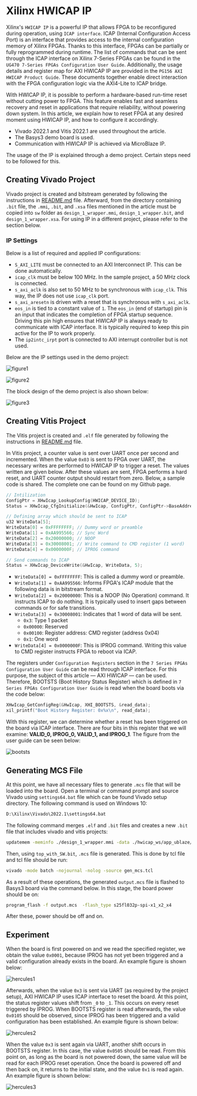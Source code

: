 # Xilinx HWICAP IP

Xilinx's `HWICAP IP` is a powerful IP that allows FPGA to be reconfigured during
operation, using `ICAP interface`. ICAP (Internal Configuration Access Port) is
an interface that provides access to the internal configuration memory of Xilinx
FPGAs. Thanks to this interface, FPGAs can be partially or fully reprogrammed
during runtime. The list of commands that can be sent through the ICAP interface
on Xilinx 7-Series FPGAs can be found in the `UG470 7-Series FPGAs Configuration
User Guide`. Additionally, the usage details and register map for AXI HWICAP IP
are provided in the `PG156 AXI HWICAP Product Guide`. These documents together
enable direct interaction with the FPGA configuration logic via the AXI4-Lite to
ICAP bridge.

With HWICAP IP, it is possible to perform a hardware-based run-time reset
without cutting power to FPGA. This feature enables fast and seamless recovery
and reset in applications that require reliability, without powering down
system. In this article, we explain how to reset FPGA at any desired moment
using HWICAP IP, and how to configure it accordingly.

- Vivado 2022.1 and Vitis 2022.1 are used throughout the article.
- The Basys3 demo board is used.
- Communication with HWICAP IP is achieved via MicroBlaze IP.

The usage of the IP is explained through a demo project. Certain steps need to
be followed for this.

## Creating Vivado Project

Vivado project is created and bitstream generated by following the instructions
in [README.md](./fpga/README.md) file. Afterward, from the directory containing
`.bit` file, the `.mmi`, `.bit`, and `.xsa` files mentioned in the article must
be copied into `sw` folder as `design_1_wrapper.mmi`, `design_1_wrapper.bit`,
and `design_1_wrapper.xsa`. For using IP in a different project, please refer to
the section below.

### IP Settings

Below is a list of required and applied IP configurations:

- `S_AXI_LITE` must be connected to an AXI Interconnect IP. This can be done
  automatically.
- `icap_clk` must be below 100 MHz. In the sample project, a 50 MHz clock is
  connected.
- `s_axi_aclk` is also set to 50 MHz to be synchronous with `icap_clk`. This
  way, the IP does not use `icap_clk` port.
- `s_axi_aresetn` is driven with a reset that is synchronous with `s_axi_aclk`.
- `eos_in` is tied to a constant value of `1`. The `eos_in` (end of startup) pin
  is an input that indicates the completion of FPGA startup sequence. Driving
  this pin high ensures that HWICAP IP is always ready to communicate with ICAP
  interface. It is typically required to keep this pin active for the IP to work
  properly.
- The `ip2intc_irpt` port is connected to AXI interrupt controller but is not
  used.

Below are the IP settings used in the demo project:

![figure1](./assets/hwicap1.png)

![figure2](./assets/hwicap2.png)

The block design of the demo project is also shown below:

![figure3](./assets/hwicap3.png)

## Creating Vitis Project

The Vitis project is created and `.elf` file generated by following the
instructions in [README.md](./sw/README.md) file.

In Vitis project, a counter value is sent over UART once per second and
incremented. When the value `0x03` is sent to FPGA over UART, the necessary
writes are performed to HWICAP IP to trigger a reset. The values written are
given below. After these values are sent, FPGA performs a hard reset, and UART
counter output should restart from zero. Below, a sample code is shared. The
complete one can be found on my Github page.

```c
// Intilization
ConfigPtr = XHwIcap_LookupConfig(HWICAP_DEVICE_ID);
Status = XHwIcap_CfgInitialize(&HwIcap, ConfigPtr, ConfigPtr->BaseAddress);

// Defining array which should be sent to ICAP
u32 WriteData[5];
WriteData[0] = 0xFFFFFFFF; // Dummy word or preamble
WriteData[1] = 0xAA995566; // Sync Word
WriteData[2] = 0x20000000; // NOOP
WriteData[3] = 0x30008001; // Write command to CMD register (1 word)
WriteData[4] = 0x0000000F; // IPROG command

// Send commands to ICAP
Status = XHwIcap_DeviceWrite(&HwIcap, WriteData, 5);
```

- `WriteData[0] = 0xFFFFFFFF`: This is called a dummy word or preamble.
- `WriteData[1] = 0xAA995566`: Informs FPGA's ICAP module that the following
  data is in bitstream format.
- `WriteData[2] = 0x20000000`: This is a NOOP (No Operation) command. It
  instructs ICAP to do nothing. It is typically used to insert gaps between
  commands or for safe transitions.
- `WriteData[3] = 0x30008001`: Indicates that 1 word of data will be sent.
  - `0x3`: Type 1 packet
  - `0x00000`: Reserved
  - `0x00100`: Register address: CMD register (address 0x04)
  - `0x1`: One word
- `WriteData[4] = 0x0000000F`: This is IPROG command. Writing this value to CMD
  register instructs FPGA to reboot via ICAP.


The registers under `Configuration Registers` section in the `7 Series FPGAs
Configuration User Guide` can be read through ICAP interface. For this purpose,
the subject of this article — AXI HWICAP — can be used. Therefore, BOOTSTS (Boot
History Status Register) which is defined in `7 Series FPGAs Configuration User
Guide` is read when the board boots via the code below:

```c
XHwIcap_GetConfigReg(&HwIcap, XHI_BOOTSTS, &read_data);
xil_printf("Boot History Register: 0x%x\n", read_data);
```

With this register, we can determine whether a reset has been triggered on the
board via ICAP interface. There are four bits in this register that we will
examine: **VALID_0, IPROG_0, VALID_1, and IPROG_1**. The figure from the user
guide can be seen below:

![bootsts](./assets/bootsts.png)

## Generating MCS File

At this point, we have all necessary files to generate `.mcs` file that will be
loaded into the board. Open a terminal or command prompt and source Vivado using
`settings64.bat` file which can be found Vivado setup directory. The following
command is used on Windows 10:

```bash
D:\Xilinx\Vivado\2022.1\settings64.bat
```

The following command merges `.elf` and `.bit` files and creates a new `.bit`
file that includes vivado and vitis projects:

```bash
updatemem -meminfo ./design_1_wrapper.mmi -data ./hwicap_ws/app_ublaze/Debug/app_ublaze.elf -bit ./design_1_wrapper.bit -proc design_1_i/microblaze_0 -out top_with_SW.bit -force
```

Then, using `top_with_SW.bit`, `.mcs` file is generated. This is done by tcl
file and tcl file should be run:

```bash
vivado -mode batch -nojournal -nolog -source gen_mcs.tcl
```

As a result of these operations, the generated `output.mcs` file is flashed to
Basys3 board via the command below. In this stage, the board power should be on:

```bash
program_flash -f output.mcs  -flash_type s25fl032p-spi-x1_x2_x4
```

After these, power should be off and on.

## Experiment

When the board is first powered on and we read the specified register, we obtain
the value `0x0001`, because IPROG has not yet been triggered and a valid
configuration already exists in the board. An example figure is shown below:

![hercules1](./assets/hercules1.png)

Afterwards, when the value `0x3` is sent via UART (as required by the project
setup), AXI HWICAP IP uses ICAP interface to reset the board. At this point, the
status register values shift from `_0` to `_1`. This occurs on every reset
triggered by IPROG. When BOOTSTS register is read afterwards, the value `0x0105`
should be observed, since IPROG has been triggered and a valid configuration has
been established. An example figure is shown below:

![hercules2](./assets/hercules2.png)

When the value `0x3` is sent again via UART, another shift occurs in BOOTSTS
register. In this case, the value `0x0505` should be read. From this point on,
as long as the board is not powered down, the same value will be read for each
IPROG reset operation. Once the board is powered off and then back on, it
returns to the initial state, and the value `0x1` is read again. An example
figure is shown below:

![hercules3](./assets/hercules3.png)
